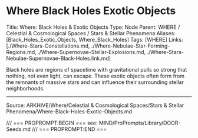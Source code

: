 # Where Black Holes Exotic Objects

Title: Where: Black Holes & Exotic Objects
Type: Node
Parent: WHERE / Celestial & Cosmological Spaces / Stars & Stellar Phenomena
Aliases: [Black_Holes_Exotic_Objects, Where_Black_Holes]
Tags: [WHERE]
Links: [./Where-Stars-Constellations.md, ./Where-Nebulae-Star-Forming-Regions.md, ./Where-Supernovae-Stellar-Explosions.md, ./Where-Stars-Nebulae-Supernovae-Black-Holes.link.md]

Black holes are regions of spacetime with gravitational pulls so strong that nothing, not even light, can escape. These exotic objects often form from the remnants of massive stars and can influence their surrounding stellar neighborhoods.

---
Source: ARKHIVE/Where/Celestial & Cosmological Spaces/Stars & Stellar Phenomena/Where-Black-Holes-Exotic-Objects.md

/// === PROPROMPT:BEGIN ===
see: MIND/ProPrompts/Library/DOOR-Seeds.md
/// === PROPROMPT:END ===
